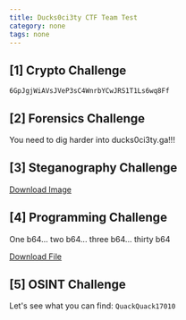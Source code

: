 ```yaml
---
title: Ducks0ci3ty CTF Team Test
category: none
tags: none
---
```


## \[1\] Crypto Challenge

```
6GpJgjWiAVsJVeP3sC4WnrbYCwJRS1T1Ls6wq8Ff
```

## \[2\] Forensics Challenge

You need to dig harder into ducks0ci3ty.ga!!!

## \[3\] Steganography Challenge

[Download Image](/images/ctfteamteststego.png)

## \[4\] Programming Challenge

One b64... two b64... three b64... thirty b64

[Download File](/images/ctfteamtestprogramming.txt)

## \[5\] OSINT Challenge

Let's see what you can find: `QuackQuack17010`
